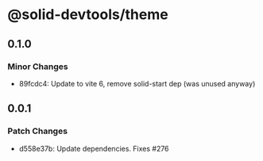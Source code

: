 # @solid-devtools/theme

## 0.1.0

### Minor Changes

- 89fcdc4: Update to vite 6, remove solid-start dep (was unused anyway)

## 0.0.1

### Patch Changes

- d558e37b: Update dependencies. Fixes #276
